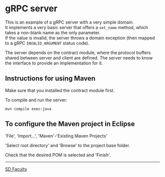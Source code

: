 # gRPC server

This is an example of a gRPC server with a very simple domain.  
It implements a very basic server that offers a `set_name` method, which takes a non-blank name as the only parameter.  
If the value is invalid, the server throws a domain exception (then mapped to a gRPC `INVALID_ARGUMENT` status code).

The server depends on the contract module, where the protocol buffers shared between server and client are defined.
The server needs to know the interface to provide an implementation for it.


## Instructions for using Maven

Make sure that you installed the contract module first.

To compile and run the server:

```
mvn compile exec:java
```


## To configure the Maven project in Eclipse

'File', 'Import...', 'Maven'-'Existing Maven Projects'

'Select root directory' and 'Browse' to the project base folder.

Check that the desired POM is selected and 'Finish'.


----

[SD Faculty](mailto:leic-sod@disciplinas.tecnico.ulisboa.pt)
